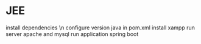 # JEE



install dependencies \n
configure version java in pom.xml
install xampp
run server apache and mysql
run application spring boot
